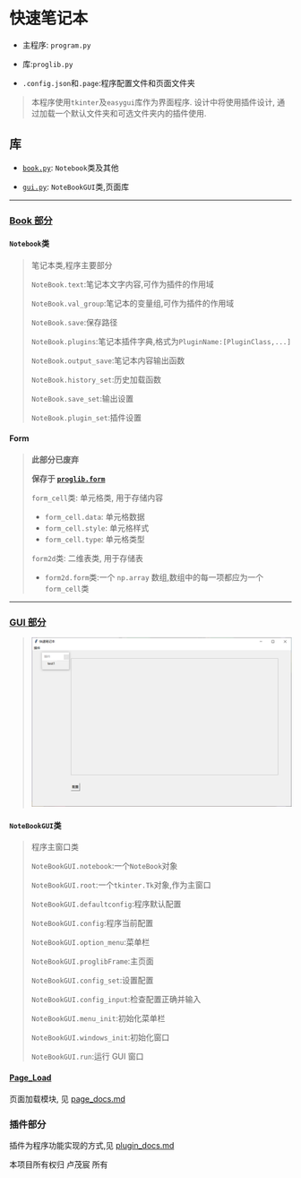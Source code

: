 # 快速笔记本

- 主程序: `program.py`

- 库:`proglib.py`

- `.config.json`和`.page`:程序配置文件和页面文件夹

> 本程序使用`tkinter`及`easygui`库作为界面程序. 设计中将使用插件设计, 通过加载一个默认文件夹和可选文件夹内的插件使用.

## 库

- [`book.py`](./proglib/book.py): `Notebook`类及其他

- [`gui.py`](./proglib/gui.py): `NoteBookGUI`类,页面库

---

### [Book 部分](./proglib/book.py)

#### `Notebook`类

>笔记本类,程序主要部分
>
> `NoteBook.text`:笔记本文字内容,可作为插件的作用域
>
> `NoteBook.val_group`:笔记本的变量组,可作为插件的作用域
>
>`NoteBook.save`:保存路径
>
>`NoteBook.plugins`:笔记本插件字典,格式为`PluginName:[PluginClass,...]`
>
>`NoteBook.output_save`:笔记本内容输出函数
>
>`NoteBook.history_set`:历史加载函数
>
>`NoteBook.save_set`:输出设置
>
>`NoteBook.plugin_set`:插件设置

#### Form
>
> **此部分已废弃**
>
> **保存于 [`proglib.form`](./proglib/form.py)**
>
>`form_cell`类: 单元格类, 用于存储内容
>
> - `form_cell.data`: 单元格数据
> - `form_cell.style`: 单元格样式
> - `form_cell.type`: 单元格类型
>
>`form2d`类: 二维表类, 用于存储表
>
> - `form2d.form`类:一个 `np.array` 数组,数组中的每一项都应为一个`form_cell`类
>
---

### [GUI 部分](./proglib/book.py)

>![Windows](./gui.png)
>
#### `NoteBookGUI`类

> 程序主窗口类
>
> `NoteBookGUI.notebook`:一个`NoteBook`对象
>
>`NoteBookGUI.root`:一个`tkinter.Tk`对象,作为主窗口
>
>`NoteBookGUI.defaultconfig`:程序默认配置
>
>`NoteBookGUI.config`:程序当前配置
>
> `NoteBookGUI.option_menu`:菜单栏
>
> `NoteBookGUI.proglibFrame`:主页面
>
>`NoteBookGUI.config_set`:设置配置
>
>`NoteBookGUI.config_input`:检查配置正确并输入
>
>`NoteBookGUI.menu_init`:初始化菜单栏
>
>`NoteBookGUI.windows_init`:初始化窗口
>
>`NoteBookGUI.run`:运行 GUI 窗口

#### [Page_Load](./proglib/gui/page_load.py)

页面加载模块, 见 [page_docs.md](./page_docs.md)

### 插件部分

插件为程序功能实现的方式,见 [plugin_docs.md](./plugin_docs.md)

本项目所有权归 卢茂宸 所有
